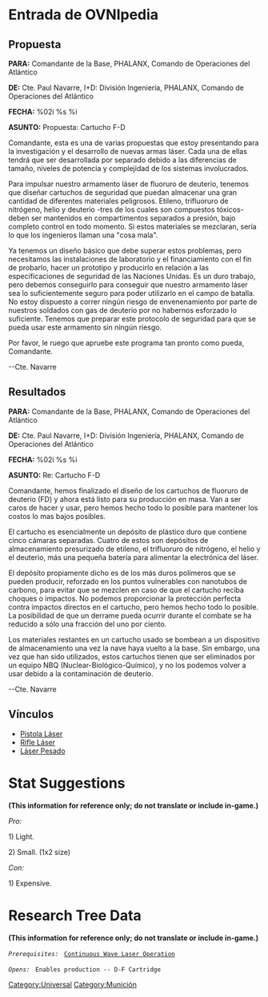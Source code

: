 # Entrada de OVNIpedia

## Propuesta

**PARA:** Comandante de la Base, PHALANX, Comando de Operaciones del
Atlántico

**DE:** Cte. Paul Navarre, I+D: División Ingeniería, PHALANX, Comando de
Operaciones del Atlántico

**FECHA:** %02i %s %i

**ASUNTO:** Propuesta: Cartucho F-D

Comandante, esta es una de varias propuestas que estoy presentando para
la investigación y el desarrollo de nuevas armas láser. Cada una de
ellas tendrá que ser desarrollada por separado debido a las diferencias
de tamaño, niveles de potencia y complejidad de los sistemas
involucrados.

Para impulsar nuestro armamento láser de fluoruro de deuterio, tenemos
que diseñar cartuchos de seguridad que puedan almacenar una gran
cantidad de diferentes materiales peligrosos. Etileno, trifluoruro de
nitrógeno, helio y deuterio -tres de los cuales son compuestos tóxicos-
deben ser mantenidos en compartimentos separados a presión, bajo
completo control en todo momento. Si estos materiales se mezclaran,
sería lo que los ingenieros llaman una "cosa mala".

Ya tenemos un diseño básico que debe superar estos problemas, pero
necesitamos las instalaciones de laboratorio y el financiamiento con el
fin de probarlo, hacer un prototipo y producirlo en relación a las
especificaciones de seguridad de las Naciones Unidas. Es un duro
trabajo, pero debemos conseguirlo para conseguir que nuestro armamento
láser sea lo suficientemente seguro para poder utilizarlo en el campo de
batalla. No estoy dispuesto a correr ningún riesgo de envenenamiento por
parte de nuestros soldados con gas de deuterio por no habernos esforzado
lo suficiente. Tenemos que preparar este protocolo de seguridad para que
se pueda usar este armamento sin ningún riesgo.

Por favor, le ruego que apruebe este programa tan pronto como pueda,
Comandante.

--Cte. Navarre

## Resultados

**PARA:** Comandante de la Base, PHALANX, Comando de Operaciones del
Atlántico

**DE:** Cte. Paul Navarre, I+D: División Ingeniería, PHALANX, Comando de
Operaciones del Atlántico

**FECHA:** %02i %s %i

**ASUNTO:** Re: Cartucho F-D

Comandante, hemos finalizado el diseño de los cartuchos de fluoruro de
deuterio (FD) y ahora está listo para su producción en masa. Van a ser
caros de hacer y usar, pero hemos hecho todo lo posible para mantener
los costos lo mas bajos posibles.

El cartucho es esencialmente un depósito de plástico duro que contiene
cinco cámaras separadas. Cuatro de estos son depósitos de almacenamiento
presurizado de etileno, el trifluoruro de nitrógeno, el helio y el
deuterio, más una pequeña batería para alimentar la electrónica del
láser.

El depósito propiamente dicho es de los más duros polímeros que se
pueden producir, reforzado en los puntos vulnerables con nanotubos de
carbono, para evitar que se mezclen en caso de que el cartucho reciba
choques o impactos. No podemos proporcionar la protección perfecta
contra impactos directos en el cartucho, pero hemos hecho todo lo
posible. La posibilidad de que un derrame pueda ocurrir durante el
combate se ha reducido a sólo una fracción del uno por ciento.

Los materiales restantes en un cartucho usado se bombean a un
dispositivo de almacenamiento una vez la nave haya vuelto a la base. Sin
embargo, una vez que han sido utilizados, estos cartuchos tienen que ser
eliminados por un equipo NBQ (Nuclear-Biológico-Químico), y no los
podemos volver a usar debido a la contaminación de deuterio.

--Cte. Navarre

## Vínculos

- [Pistola Láser](Translation:Laserpistol_txt/es "wikilink")
- [Rifle Láser](Translation:Laserrifle_txt/es "wikilink")
- [Láser Pesado](Translation:Heavylaser_txt/es "wikilink")

# Stat Suggestions

**(This information for reference only; do not translate or include
in-game.)**

*Pro:*

1\) Light.

2\) Small. (1x2 size)

*Con:*

1\) Expensive.

# Research Tree Data

**(This information for reference only; do not translate or include
in-game.)**

*`Prerequisites:`*
` `[`Continuous Wave Laser Operation`](Research/Continuous_Wave_Laser_Operation "wikilink")

*`Opens:`*
` Enables production -- D-F Cartridge`

[Category:Universal](Category:Universal "wikilink")
[Category:Munición](Category:Munición "wikilink")